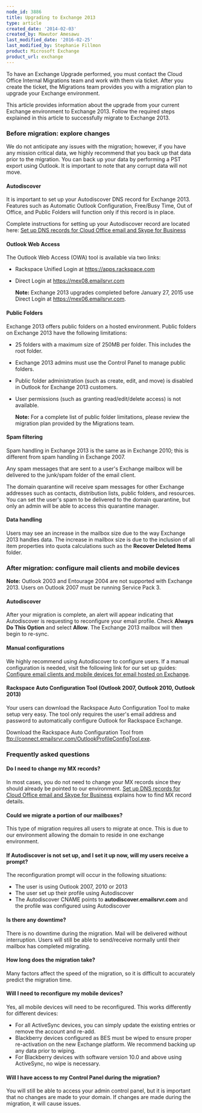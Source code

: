 ```yaml
---
node_id: 3886
title: Upgrading to Exchange 2013
type: article
created_date: '2014-02-03'
created_by: Mawutor Amesawu
last_modified_date: '2016-02-25'
last_modified_by: Stephanie Fillmon
product: Microsoft Exchange
product_url: exchange
---
```


To have an Exchange Upgrade performed, you must contact the Cloud Office Internal Migrations team and work with them via ticket. After you create the ticket, the Migrations team provides you with a migration plan to upgrade your Exchange environment.

This article provides information about the upgrade from your current Exchange environment to Exchange 2013. Follow the required steps explained in this article to successfully migrate to Exchange 2013.

### Before migration: explore changes

We do not anticipate any issues with the migration; however, if you have
any mission critical data, we highly recommend that you back up that
data prior to the migration. You can back up your data by performing a
PST export using Outlook. It is important to note that any corrupt data
will not move.

#### Autodiscover

It is important to set up your Autodiscover DNS record for Exchange 2013.
Features such as Automatic Outlook Configuration, Free/Busy Time, Out of
Office, and Public Folders will function only if this record is in
place.

Complete instructions for setting up your Autodiscover record are
located here: [Set up DNS records for Cloud Office email and Skype for Business](/how-to/set-up-dns-records-for-cloud-office-email-and-skype-for-business)

#### Outlook Web Access

The Outlook Web Access (OWA) tool is available via two links:

-   Rackspace Unified Login at <https://apps.rackspace.com>
-   Direct Login at <https://mex08.emailsrvr.com>

    **Note:** Exchange 2013 upgrades completed before January 27, 2015
    use Direct Login at <https://mex06.emailsrvr.com>.

#### Public Folders

Exchange 2013 offers public folders on a hosted environment. Public
folders on Exchange 2013 have the following limitations:

-   25 folders with a maximum size of 250MB per folder. This includes the root
    folder.

-   Exchange 2013 admins must use the Control Panel to manage public folders.

-   Public folder administration (such as create, edit, and move) is disabled
    in Outlook for Exchange 2013 customers.

-   User permissions (such as granting read/edit/delete access) is not
    available.

    **Note:** For a complete list of public folder limitations, please
    review the migration plan provided by the Migrations team.

#### Spam filtering

Spam handling in Exchange 2013 is the same as in Exchange 2010; this is different from spam handling in Exchange 2007.

Any spam messages that are sent to a user's Exchange mailbox will be delivered to the junk/spam folder of the email client.

The domain quarantine will receive spam messages for other Exchange addresses such as contacts, distribution lists, public folders, and resources. You can set the user's spam to be delivered to the domain quarantine, but only an admin will be able to access this quarantine manager.

#### Data handling

Users may see an increase in the mailbox size due to the way Exchange
2013 handles data. The increase in mailbox size is due to the inclusion
of all item properties into quota calculations such as the **Recover
Deleted Items** folder.

### After migration: configure mail clients and mobile devices

**Note:** Outlook 2003 and Entourage 2004 are not supported with Exchange 2013. Users on Outlook 2007 must be running Service Pack 3.

#### Autodiscover

After your migration is complete, an alert will appear indicating that
Autodiscover is requesting to reconfigure your email profile. Check
**Always Do This Option** and select **Allow**. The Exchange 2013 mailbox will
then begin to re-sync.

#### Manual configurations

We highly recommend using Autodiscover to configure users. If a manual
configuration is needed, visit the following link for our set up guides:
[Configure email clients and mobile devices for email hosted on Exchange](/how-to/configure-email-clients-and-mobile-devices-for-email-hosted-on-exchange).

#### Rackspace Auto Configuration Tool (Outlook 2007, Outlook 2010, Outlook 2013)

Your users can download the Rackspace Auto Configuration Tool to make
setup very easy. The tool only requires the user's email address and
password to automatically configure Outlook for Rackspace Exchange.

Download the Rackspace Auto Configuration Tool from <ftp://connect.emailsrvr.com/OutlookProfileConfigTool.exe>.

### Frequently asked questions

#### Do I need to change my MX records?

In most cases, you do not need to change your MX records since they should already be pointed to our environment. [Set up DNS records for Cloud Office email and Skype for Business](/how-to/set-up-dns-records-for-cloud-office-email-and-skype-for-business) explains how to find MX record details.

#### Could we migrate a portion of our mailboxes?

This type of migration requires all users to migrate at once. This is due to our environment allowing the domain to reside in one exchange environment.

#### If Autodiscover is not set up, and I set it up now, will my users receive a prompt?

The reconfiguration prompt will occur in the following situations:

-   The user is using Outlook 2007, 2010 or 2013
-   The user set up their profile using Autodiscover
-   The Autodiscover CNAME points to **autodiscover.emailsrvr.com** and the profile was configured using Autodiscover

#### Is there any downtime?

There is no downtime during the migration. Mail will be delivered without interruption. Users will still be able to send/receive normally until their mailbox has completed migrating.

#### How long does the migration take?

Many factors affect the speed of the migration, so it is difficult to accurately predict the migration time.

#### Will I need to reconfigure my mobile devices?

Yes, all mobile devices will need to be reconfigured. This works differently for different devices:

- For all ActiveSync devices, you can simply update the existing entries or remove the account and re-add.
- Blackberry devices configured as BES must be wiped to ensure proper re-activation on the new Exchange platform. We recommend backing up any data prior to wiping.
- For Blackberry devices with software version 10.0 and above using ActiveSync, no wipe is necessary.

#### Will I have access to my Control Panel during the migration?

You will still be able to access your admin control panel, but it is important that no changes are made to your domain. If changes are made during the migration, it will cause issues.
